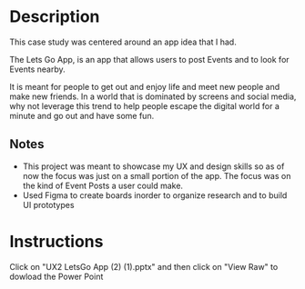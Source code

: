 <h1>
  Description
</h1>
<p>
  This case study was centered around an app idea that I had.

  The Lets Go App, is an app that allows users to post Events and to look for Events nearby.

  It is meant for people to get out and enjoy life and meet new people and make new friends. In a world that is dominated by screens and social media, why not leverage this trend to help people escape the digital world for a minute and go out and have some fun.
</p>
<h2>
  Notes
</h2>
<ul>
  <li>This project was meant to showcase my UX and design skills so as of now the focus was just on a small portion of the app. The focus was on the kind of Event Posts a user could make.</li>
  <li>Used Figma to create boards inorder to organize research and to build UI prototypes</li>
</ul>
<h1>
  Instructions
</h1>
<p>
  Click on "UX2 LetsGo App (2) (1).pptx" and then click on "View Raw" to dowload the Power Point 
</p>
